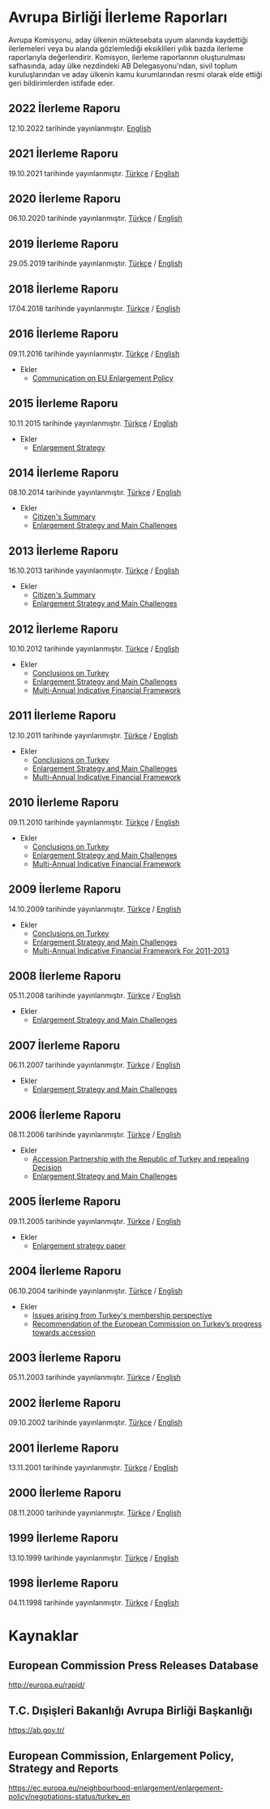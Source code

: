 # Avrupa Birliği İlerleme Raporları

Avrupa Komisyonu, aday ülkenin müktesebata uyum alanında kaydettiği ilerlemeleri veya bu alanda gözlemlediği eksiklileri yıllık bazda ilerleme raporlarıyla değerlendirir. Komisyon, ilerleme raporlarının oluşturulması safhasında, aday ülke nezdindeki AB Delegasyonu'ndan, sivil toplum kuruluşlarından ve aday ülkenin kamu kurumlarından resmi olarak elde ettiği geri bildirimlerden istifade eder.

## 2022 İlerleme Raporu

12.10.2022 tarihinde yayınlanmıştır. [English](raporlar/2022.en.pdf)

## 2021 İlerleme Raporu

19.10.2021 tarihinde yayınlanmıştır. [Türkçe](raporlar/2021.tr.pdf) / [English](raporlar/2021.en.pdf)

## 2020 İlerleme Raporu

06.10.2020 tarihinde yayınlanmıştır. [Türkçe](raporlar/2020.tr.pdf) / [English](raporlar/2020.en.pdf)

## 2019 İlerleme Raporu

29.05.2019 tarihinde yayınlanmıştır. [Türkçe](raporlar/2019.tr.pdf) / [English](raporlar/2019.en.pdf)

## 2018 İlerleme Raporu

17.04.2018 tarihinde yayınlanmıştır. [Türkçe](raporlar/2018.tr.pdf) / [English](raporlar/2018.en.pdf)

## 2016 İlerleme Raporu

09.11.2016 tarihinde yayınlanmıştır. [Türkçe](raporlar/2016.tr.pdf) / [English](raporlar/2016.en.pdf)

- Ekler
  - [Communication on EU Enlargement Policy](ekler/2016-communication-on-eu-enlargement-policy.en.pdf)

## 2015 İlerleme Raporu

10.11.2015 tarihinde yayınlanmıştır. [Türkçe](raporlar/2015.tr.pdf) / [English](raporlar/2015.en.pdf)

- Ekler
  - [Enlargement Strategy](ekler/2015-enlargement-strategy.en.pdf)

## 2014 İlerleme Raporu

08.10.2014 tarihinde yayınlanmıştır. [Türkçe](raporlar/2014.tr.pdf) / [English](raporlar/2014.en.pdf)

- Ekler
  - [Citizen's Summary](ekler/2014-citizen-s-summary.en.pdf)
  - [Enlargement Strategy and Main Challenges](ekler/2014-enlargement-strategy-and-main-challenges.en.pdf)

## 2013 İlerleme Raporu

16.10.2013 tarihinde yayınlanmıştır. [Türkçe](raporlar/2013.tr.pdf) / [English](raporlar/2013.en.pdf)

- Ekler
  - [Citizen's Summary](ekler/2013-citizen-s-summary.en.pdf)
  - [Enlargement Strategy and Main Challenges](ekler/2013-enlargement-strategy-and-main-challenges.en.pdf)

## 2012 İlerleme Raporu

10.10.2012 tarihinde yayınlanmıştır. [Türkçe](raporlar/2012.tr.pdf) / [English](raporlar/2012.en.pdf)

- Ekler
  - [Conclusions on Turkey](ekler/2012-conclusions-on-turkey.en.pdf)
  - [Enlargement Strategy and Main Challenges](ekler/2012-enlargement-strategy-and-main-challenges.en.pdf)
  - [Multi-Annual Indicative Financial Framework](ekler/2012-multi-annual-indicative-financial-framework.en.pdf)

## 2011 İlerleme Raporu

12.10.2011 tarihinde yayınlanmıştır. [Türkçe](raporlar/2011.tr.pdf) / [English](raporlar/2011.en.pdf)

- Ekler
  - [Conclusions on Turkey](ekler/2011-conclusions-on-turkey.en.pdf)
  - [Enlargement Strategy and Main Challenges](ekler/2011-enlargement-strategy-and-main-challenges.en.pdf)
  - [Multi-Annual Indicative Financial Framework](ekler/2011-multi-annual-indicative-financial-framework.en.pdf)

## 2010 İlerleme Raporu

09.11.2010 tarihinde yayınlanmıştır. [Türkçe](raporlar/2010.tr.pdf) / [English](raporlar/2010.en.pdf)

- Ekler
  - [Conclusions on Turkey](ekler/2010-conclusions-on-turkey.en.pdf)
  - [Enlargement Strategy and Main Challenges](ekler/2010-enlargement-strategy-and-main-challenges.en.pdf)
  - [Multi-Annual Indicative Financial Framework](ekler/2010-multi-annual-indicative-financial-framework.en.pdf)

## 2009 İlerleme Raporu

14.10.2009 tarihinde yayınlanmıştır. [Türkçe](raporlar/2009.tr.pdf) / [English](raporlar/2009.en.pdf)

- Ekler
  - [Conclusions on Turkey](ekler/2009-conclusions-on-turkey.en.pdf)
  - [Enlargement Strategy and Main Challenges](ekler/2009-enlargement-strategy-and-main-challenges.en.pdf)
  - [Multi-Annual Indicative Financial Framework For 2011-2013](ekler/2009-multi-annual-indicative-financial-framework-for-2011-2013.en.pdf)

## 2008 İlerleme Raporu

05.11.2008 tarihinde yayınlanmıştır. [Türkçe](raporlar/2008.tr.pdf) / [English](raporlar/2008.en.pdf)

- Ekler
  - [Enlargement Strategy and Main Challenges](ekler/2008-enlargement-strategy-and-main-challenges.en.pdf)

## 2007 İlerleme Raporu

06.11.2007 tarihinde yayınlanmıştır. [Türkçe](raporlar/2007.tr.pdf) / [English](raporlar/2007.en.pdf)

- Ekler
  - [Enlargement Strategy and Main Challenges](ekler/2007-enlargement-strategy-and-main-challenges.en.pdf)

## 2006 İlerleme Raporu

08.11.2006 tarihinde yayınlanmıştır. [Türkçe](raporlar/2006.tr.pdf) / [English](raporlar/2006.en.pdf)

- Ekler
  - [Accession Partnership with the Republic of Turkey and repealing Decision](ekler/2006-accession-partnership-with-the-republic-of-turkey-and-repealing-decision.en.pdf)
  - [Enlargement Strategy and Main Challenges](ekler/2006-enlargement-strategy-and-main-challenges.en.pdf)

## 2005 İlerleme Raporu

09.11.2005 tarihinde yayınlanmıştır. [Türkçe](raporlar/2005.tr.pdf) / [English](raporlar/2005.en.pdf)

- Ekler
  - [Enlargement strategy paper](ekler/2005-enlargement-strategy-paper.en.pdf)

## 2004 İlerleme Raporu

06.10.2004 tarihinde yayınlanmıştır. [Türkçe](raporlar/2004.tr.pdf) / [English](raporlar/2004.en.pdf)

- Ekler
  - [Issues arising from Turkey's membership perspective](ekler/2004-issues-arising-from-turkey-s-membership-perspective.en.pdf)
  - [Recommendation of the European Commission on Turkey’s progress towards accession](ekler/2004-recommendation-of-the-european-commission-on-turkeys-progress-towards-accession.en.pdf)

## 2003 İlerleme Raporu

05.11.2003 tarihinde yayınlanmıştır. [Türkçe](raporlar/2003.tr.pdf) / [English](raporlar/2003.en.pdf)

## 2002 İlerleme Raporu

09.10.2002 tarihinde yayınlanmıştır. [Türkçe](raporlar/2002.tr.pdf) / [English](raporlar/2002.en.pdf)

## 2001 İlerleme Raporu

13.11.2001 tarihinde yayınlanmıştır. [Türkçe](raporlar/2001.tr.pdf) / [English](raporlar/2001.en.pdf)

## 2000 İlerleme Raporu

08.11.2000 tarihinde yayınlanmıştır. [Türkçe](raporlar/2000.tr.pdf) / [English](raporlar/2000.en.pdf)

## 1999 İlerleme Raporu

13.10.1999 tarihinde yayınlanmıştır. [Türkçe](raporlar/1999.tr.pdf) / [English](raporlar/1999.en.pdf)

## 1998 İlerleme Raporu

04.11.1998 tarihinde yayınlanmıştır. [Türkçe](raporlar/1998.tr.pdf) / [English](raporlar/1998.en.pdf)

# Kaynaklar

## European Commission Press Releases Database

http://europa.eu/rapid/

## T.C. Dışişleri Bakanlığı Avrupa Birliği Başkanlığı

https://ab.gov.tr/

## European Commission, Enlargement Policy, Strategy and Reports

https://ec.europa.eu/neighbourhood-enlargement/enlargement-policy/negotiations-status/turkey_en
